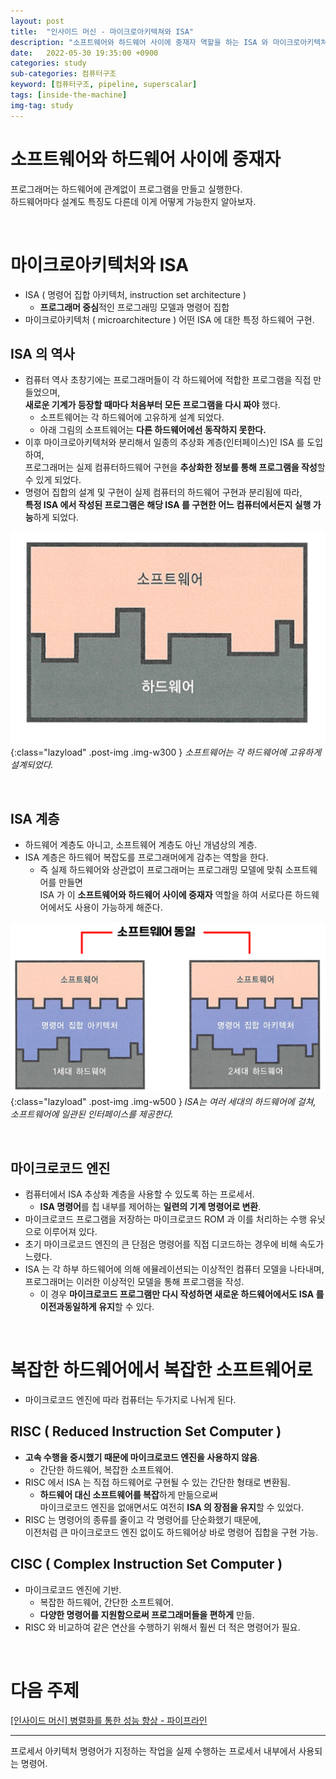 ```yaml
---
layout: post
title:  "인사이드 머신 - 마이크로아키텍쳐와 ISA"
description: "소프트웨어와 하드웨어 사이에 중재자 역할을 하는 ISA 와 마이크로아키텍쳐에 대해 알아보자."
date:   2022-05-30 19:35:00 +0900
categories: study
sub-categories: 컴퓨터구조
keyword: [컴퓨터구조, pipeline, superscalar]
tags: [inside-the-machine]
img-tag: study
---
```


# 소프트웨어와 하드웨어 사이에 중재자
프로그래머는 하드웨어에 관계없이 프로그램을 만들고 실행한다.   
하드웨어마다 설계도 특징도 다른데 이게 어떻게 가능한지 알아보자.   

<br>

# 마이크로아키텍처와 ISA
- ISA ( 명령어 집합 아키텍처, instruction set architecture )	
    - **프로그래머 중심**적인 프로그래밍 모델과 명령어 집합
- 마이크로아키텍처 ( microarchitecture )
    어떤 ISA 에 대한 특정 하드웨어 구현.


## ISA 의 역사
- 컴퓨터 역사 초창기에는 프로그래머들이 각 하드웨어에 적합한 프로그램을 직접 만들었으며,   
**새로운 기계가 등장할 때마다 처음부터 모든 프로그램을 다시 짜야** 했다.
    - 소프트웨어는 각 하드웨어에 고유하게 설계 되었다.
    - 아래 그림의 소프트웨어는 **다른 하드웨어에선 동작하지 못한다.**
- 이후 마이크로아키텍처와 분리해서 일종의 추상화 계층(인터페이스)인 ISA 를 도입하여,  
 프로그래머는 실제 컴퓨터하드웨어 구현을 **추상화한 정보를 통해 프로그램을 작성**할 수 있게 되었다.
- 명령어 집합의 설계 및 구현이 실제 컴퓨터의 하드웨어 구현과 분리됨에 따라,   
**특정 ISA 에서 작성된 프로그램은 해당 ISA 를 구현한 어느 컴퓨터에서든지 실행 가능**하게 되었다.    

![software-before-isa](/assets/img/study-img/inside-machine/software-before-isa.png ){:class="lazyload" .post-img .img-w300 }
*소프트웨어는 각 하드웨어에 고유하게 설계되었다.*

<br>

## ISA 계층
- 하드웨어 계층도 아니고, 소프트웨어 계층도 아닌 개념상의 계층.
- ISA 계층은 하드웨어 복잡도를 프로그래머에게 감추는 역할을 한다.
  - 즉 실제 하드웨어와 상관없이 프로그래머는 프로그래밍 모델에 맞춰 소프트웨어를 만들면    
ISA 가 이 **소프트웨어와 하드웨어 사이에 중재자** 역할을 하여 서로다른 하드웨어에서도 사용이 가능하게 해준다.


![ISA](/assets/img/study-img/inside-machine/ISA.png ){:class="lazyload" .post-img .img-w500 }
*ISA는 여러 세대의 하드웨어에 걸쳐, 소프트웨어에 일관된 인터페이스를 제공한다.*

<br>

## 마이크로코드 엔진
- 컴퓨터에서 ISA 추상화 계층을 사용할 수 있도록 하는 프로세서.
    - **ISA 명령어**를 칩 내부를 제어하는 **일련의 <span class="tooltip" id="id-1">기계 명령어</span>로 변환**.
- 마이크로코드 프로그램을 저장하는 마이크로코드 ROM 과 이를 처리하는 수행 유닛으로 이루어져 있다.
- 초기 마이크로코드 엔진의 큰 단점은 명령어를 직접 디코드하는 경우에 비해 속도가 느렸다.
- ISA 는 각 하부 하드웨어에 의해 에뮬레이션되는 이상적인 컴퓨터 모델을 나타내며,  
 프로그래머는 이러한 이상적인 모델을 통해 프로그램을 작성.
    - 이 경우 **마이크로코드 프로그램만 다시 작성하면 새로운 하드웨어에서도 ISA 를 이전과동일하게 유지**할 수 있다.

<br>

#  복잡한 하드웨어에서 복잡한 소프트웨어로
- 마이크로코드 엔진에 따라 컴퓨터는 두가지로 나뉘게 된다.


## RISC ( Reduced Instruction Set Computer )
- **고속 수행을 중시했기 때문에 마이크로코드 엔진을 사용하지 않음**.
    -    간단한 하드웨어, 복잡한 소프트웨어.
- RISC 에서 ISA 는 직접 하드웨어로 구현될 수 있는 간단한 형태로 변환됨.
    - **하드웨어 대신 소프트웨어를 복잡**하게 만듦으로써   
    마이크로코드 엔진을 없애면서도 여전히 **ISA 의 장점을 유지**할 수 있었다.   
- RISC 는 명령어의 종류를 줄이고 각 명령어를 단순화했기 때문에,  
이전처럼 큰 마이크로코드 엔진 없이도 하드웨어상 바로 명령어 집합을 구현 가능.



## CISC ( Complex Instruction Set Computer )
- 마이크로코드 엔진에 기반.
    - 복잡한 하드웨어, 간단한 소프트웨어.
    - **다양한 명령어를 지원함으로써 프로그래머들을 편하게** 만듦.
- RISC 와 비교하여 같은 연산을 수행하기 위해서 훨씬 더 적은 명령어가 필요.

<br>

# 다음 주제
[[인사이드 머신] 병렬화를 통한 성능 향상 - 파이프라인][inside3]


<hr>

<div class="tooltip-desc">
    <div class="tooltip-description" id="desc-1">
    프로세서 아키텍처 명령어가 지정하는 작업을 실제 수행하는 프로세서 내부에서 사용되는 명령어.
    </div>
</div>

[inside3]: /study/2022/05/30/insideMachine-3.html
